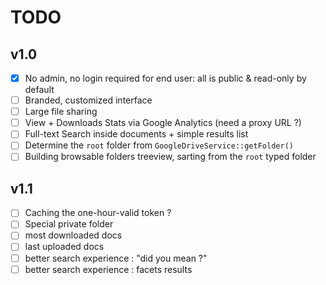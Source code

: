 # TODO

## v1.0

- [X] No admin, no login required for end user: all is public & read-only by default
- [ ] Branded, customized interface
- [ ] Large file sharing
- [ ] View + Downloads Stats via Google Analytics (need a proxy URL ?)
- [ ] Full-text Search inside documents + simple results list
- [ ] Determine the `root` folder from `GoogleDriveService::getFolder()`
- [ ] Building browsable folders treeview, sarting from the `root` typed folder

## v1.1

- [ ] Caching the one-hour-valid token ?
- [ ] Special private folder
- [ ] most downloaded docs
- [ ] last uploaded docs
- [ ] better search experience : "did you mean ?"
- [ ] better search experience : facets results
